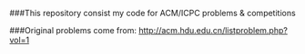 ###This repository consist my code for ACM/ICPC problems & competitions

###Original problems come from: http://acm.hdu.edu.cn/listproblem.php?vol=1
